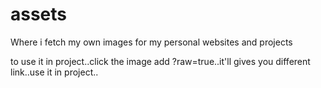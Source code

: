 # assets
Where i fetch my own images for my personal websites and projects


to use it in project..click the image add ?raw=true..it'll gives you different link..use it in project..
